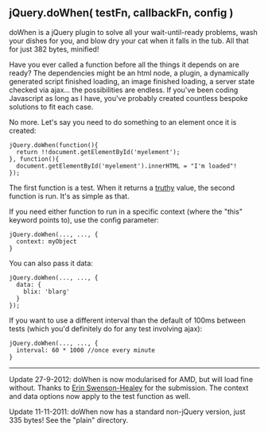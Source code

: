 ## jQuery.doWhen( testFn, callbackFn, config )

doWhen is a jQuery plugin to solve all your wait-until-ready problems, wash your dishes for you, and blow dry your cat when it falls in the tub. All that for just 382 bytes, minified!

Have you ever called a function before all the things it depends on are ready? The dependencies might be an html node, a plugin, a dynamically generated script finished loading, an image finished loading, a server state checked via ajax... the possibilities are endless. If you've been coding Javascript as long as I have, you've probably created countless bespoke solutions to fit each case.

No more. Let's say you need to do something to an element once it is created:

    jQuery.doWhen(function(){
      return !!document.getElementById('myelement');
    }, function(){
      document.getElementById('myelement').innerHTML = "I'm loaded"!
    });

The first function is a test. When it returns a [truthy](http://en.wikipedia.org/wiki/JavaScript_syntax#Boolean) value, the second function is run. It's as simple as that.

If you need either function to run in a specific context (where the "this" keyword points to), use the config parameter:

    jQuery.doWhen(..., ..., {
      context: myObject
    }

You can also pass it data:

    jQuery.doWhen(..., ..., {
      data: {
        blix: 'blarg'
      }
    });

If you want to use a different interval than the default of 100ms between tests (which you'd definitely do for any test involving ajax):

    jQuery.doWhen(..., ..., {
      interval: 60 * 1000 //once every minute
    }

---------
Update 27-9-2012: doWhen is now modularised for AMD, but will load fine without. Thanks to [Erin Swenson-Healey](https://github.com/hippipp) for the submission. The context and data options now apply to the test function as well.

Update 11-11-2011: doWhen now has a standard non-jQuery version, just 335 bytes! See the "plain" directory.
